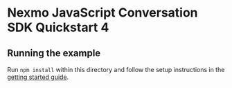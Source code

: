 # Nexmo JavaScript Conversation SDK Quickstart 4

## Running the example

Run `npm install` within this directory and follow the setup instructions in the [getting started guide](https://developer.nexmo.com/stitch/in-app-video/guides/enable-screenshare/javascript).
